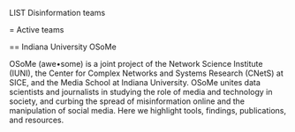 LIST Disinformation teams

= Active teams

== Indiana University OSoMe

OSoMe (awe•some) is a joint project of the Network Science Institute (IUNI), the Center for Complex Networks and Systems Research (CNetS) at SICE, and the Media School at Indiana University. OSoMe unites data scientists and journalists in studying the role of media and technology in society, and curbing the spread of misinformation online and the manipulation of social media. Here we highlight tools, findings, publications, and resources.


